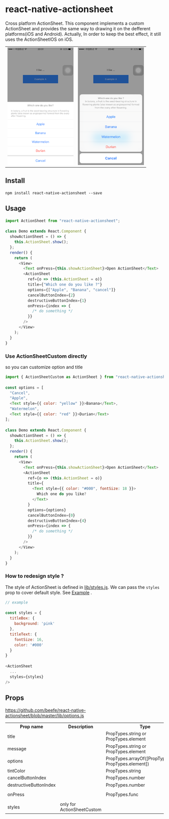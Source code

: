 # react-native-actionsheet

Cross platform ActionSheet. This component implements a custom ActionSheet and provides the same way to drawing it on the defferent platforms(iOS and Android). Actually, In order to keep the best effect, it still uses the ActionSheetIOS on iOS.

<table>
  <tbody>
    <tr>
      <td align="center" valign="top">
        <img width="210" src="./docs/ios-custom.png">
      </td>
      <td align="center" valign="top">
        <img width="210" src="./docs/ios-native.png">
      </td>
    </tr>
  </tbody>
</table>

## Install

```
npm install react-native-actionsheet --save
```

## Usage

```js
import ActionSheet from "react-native-actionsheet";

class Demo extends React.Component {
  showActionSheet = () => {
    this.ActionSheet.show();
  };
  render() {
    return (
      <View>
        <Text onPress={this.showActionSheet}>Open ActionSheet</Text>
        <ActionSheet
          ref={o => (this.ActionSheet = o)}
          title={"Which one do you like ?"}
          options={["Apple", "Banana", "cancel"]}
          cancelButtonIndex={2}
          destructiveButtonIndex={1}
          onPress={index => {
            /* do something */
          }}
        />
      </View>
    );
  }
}
```

### Use ActionSheetCustom directly

so you can customize option and title

```js
import { ActionSheetCustom as ActionSheet } from "react-native-actionsheet";

const options = [
  "Cancel",
  "Apple",
  <Text style={{ color: "yellow" }}>Banana</Text>,
  "Watermelon",
  <Text style={{ color: "red" }}>Durian</Text>
];

class Demo extends React.Component {
  showActionSheet = () => {
    this.ActionSheet.show();
  };
  render() {
    return (
      <View>
        <Text onPress={this.showActionSheet}>Open ActionSheet</Text>
        <ActionSheet
          ref={o => (this.ActionSheet = o)}
          title={
            <Text style={{ color: "#000", fontSize: 18 }}>
              Which one do you like?
            </Text>
          }
          options={options}
          cancelButtonIndex={0}
          destructiveButtonIndex={4}
          onPress={index => {
            /* do something */
          }}
        />
      </View>
    );
  }
}
```

### How to redesign style ?

The style of ActionSheet is defined in [lib/styles.js](https://github.com/beefe/react-native-actionsheet/blob/master/lib/styles.js). We can pass the `styles` prop to cover default style. See [Example](https://github.com/beefe/react-native-actionsheet/blob/master/example/app/ExampleB.js#L48) .

```javascript
// example

const styles = {
  titleBox: {
    background: 'pink'
  },
  titleText: {
    fontSize: 16,
    color: '#000'
  }
}

<ActionSheet
  ...
  styles={styles}
/>
```

## Props

https://github.com/beefe/react-native-actionsheet/blob/master/lib/options.js

<table>
    <tr>
        <th>Prop name</th>
        <th>Description</th>
        <th>Type</th>
        <th>Default</th>
    </tr>
    <tr>
        <td>title</td>
        <td></td>
        <td>PropTypes.string or PropTypes.element</td>
        <td></td>
    </tr>
    <tr>
        <td>message</td>
        <td></td>
        <td>PropTypes.string or PropTypes.element</td>
        <td></td>
    </tr>
    <tr>
        <td>options</td>
        <td></td>
        <td>PropTypes.arrayOf([PropTypes.string, PropTypes.element])</td>
        <td></td>
    </tr>
    <tr>
        <td>tintColor</td>
        <td></td>
        <td>PropTypes.string</td>
        <td></td>
    </tr>
    <tr>
        <td>cancelButtonIndex</td>
        <td></td>
        <td>PropTypes.number</td>
        <td></td>
    </tr>
    <tr>
        <td>destructiveButtonIndex</td>
        <td></td>
        <td>PropTypes.number</td>
        <td></td>
    </tr>
    <tr>
        <td>onPress</td>
        <td></td>
        <td>PropTypes.func</td>
        <td>(index) => {}</td>
    </tr>
    <tr>
        <td>styles</td>
        <td>only for ActionSheetCustom</td>
        <td></td>
        <td>{}</td>
    </tr>
</table>
